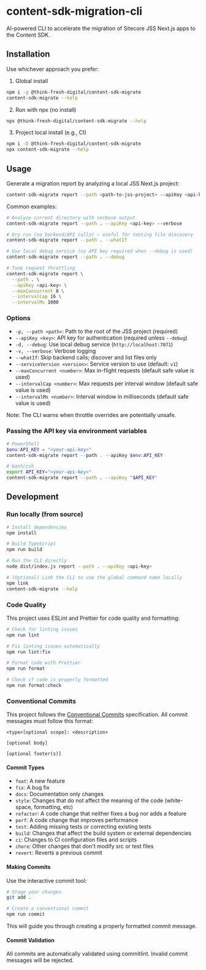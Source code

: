 # content-sdk-migration-cli

AI-powered CLI to accelerate the migration of Sitecore JSS Next.js apps to the Content SDK.

## Installation

Use whichever approach you prefer:

1. Global install

```bash
npm i -g @think-fresh-digital/content-sdk-migrate
content-sdk-migrate --help
```

2. Run with npx (no install)

```bash
npx @think-fresh-digital/content-sdk-migrate --help
```

3. Project local install (e.g., CI)

```bash
npm i -D @think-fresh-digital/content-sdk-migrate
npx content-sdk-migrate --help
```

## Usage

Generate a migration report by analyzing a local JSS Next.js project:

```bash
content-sdk-migrate report --path <path-to-jss-project> --apiKey <api-key>
```

Common examples:

```bash
# Analyze current directory with verbose output
content-sdk-migrate report --path . --apiKey <api-key> --verbose

# Dry run (no backend/API calls) – useful for testing file discovery
content-sdk-migrate report --path . --whatIf

# Use local debug service (no API key required when --debug is used)
content-sdk-migrate report --path . --debug

# Tune request throttling
content-sdk-migrate report \
  --path . \
  --apiKey <api-key> \
  --maxConcurrent 8 \
  --intervalCap 16 \
  --intervalMs 1000
```

### Options

- `-p, --path <path>`: Path to the root of the JSS project (required)
- `--apiKey <key>`: API key for authentication (required unless `--debug`)
- `-d, --debug`: Use local debug service (`http://localhost:7071`)
- `-v, --verbose`: Verbose logging
- `--whatIf`: Skip backend calls; discover and list files only
- `--serviceVersion <version>`: Service version to use (default: `v1`)
- `--maxConcurrent <number>`: Max in-flight requests (default safe value is used)
- `--intervalCap <number>`: Max requests per interval window (default safe value is used)
- `--intervalMs <number>`: Interval window in milliseconds (default safe value is used)

Note: The CLI warns when throttle overrides are potentially unsafe.

### Passing the API key via environment variables

```powershell
# PowerShell
$env:API_KEY = "<your-api-key>"
content-sdk-migrate report --path . --apiKey $env:API_KEY
```

```bash
# bash/zsh
export API_KEY="<your-api-key>"
content-sdk-migrate report --path . --apiKey "$API_KEY"
```

## Development

### Run locally (from source)

```bash
# Install dependencies
npm install

# Build TypeScript
npm run build

# Run the CLI directly
node dist/index.js report --path . --apiKey <api-key>

# (Optional) Link the CLI to use the global command name locally
npm link
content-sdk-migrate --help
```

### Code Quality

This project uses ESLint and Prettier for code quality and formatting:

```bash
# Check for linting issues
npm run lint

# Fix linting issues automatically
npm run lint:fix

# Format code with Prettier
npm run format

# Check if code is properly formatted
npm run format:check
```

### Conventional Commits

This project follows the [Conventional Commits](https://www.conventionalcommits.org/) specification. All commit messages must follow this format:

```
<type>[optional scope]: <description>

[optional body]

[optional footer(s)]
```

#### Commit Types

- `feat`: A new feature
- `fix`: A bug fix
- `docs`: Documentation only changes
- `style`: Changes that do not affect the meaning of the code (white-space, formatting, etc)
- `refactor`: A code change that neither fixes a bug nor adds a feature
- `perf`: A code change that improves performance
- `test`: Adding missing tests or correcting existing tests
- `build`: Changes that affect the build system or external dependencies
- `ci`: Changes to CI configuration files and scripts
- `chore`: Other changes that don't modify src or test files
- `revert`: Reverts a previous commit

#### Making Commits

Use the interactive commit tool:

```bash
# Stage your changes
git add .

# Create a conventional commit
npm run commit
```

This will guide you through creating a properly formatted commit message.

#### Commit Validation

All commits are automatically validated using commitlint. Invalid commit messages will be rejected.
